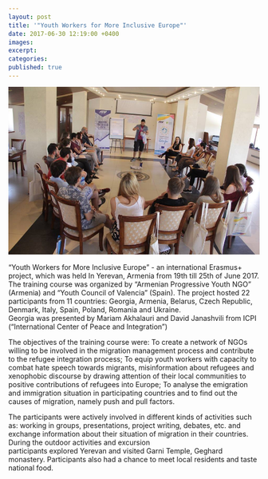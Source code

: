 ```yaml
---
layout: post
title: '"Youth Workers for More Inclusive Europe"'
date: 2017-06-30 12:19:00 +0400
images:
excerpt:
categories:
published: true
---
```


![](/uploads/25158358-1503721879683687-3241921691902536860-n.jpg)

“Youth Workers for More Inclusive Europe” - an international Erasmus+ project, which was held In Yerevan, Armenia from 19th till 25th of June 2017. The training course was organized by “Armenian Progressive Youth NGO” (Armenia) and “Youth Council of Valencia” (Spain). The project hosted 22 participants from 11 countries: Georgia, Armenia, Belarus, Czech Republic, Denmark, Italy, Spain, Poland, Romania and Ukraine.<br>Georgia was presented by Mariam Akhalauri and David Janashvili from ICPI (“International Center of Peace and Integration”)

The objectives of the training course were: To create a network of NGOs willing to be involved in the migration management process and contribute to the refugee integration process; To equip youth workers with capacity to combat hate speech towards migrants, misinformation about refugees and xenophobic discourse by drawing attention of their local communities to positive contributions of refugees into Europe; To analyse the emigration and immigration situation in participating countries and to find out the causes of migration, namely push and pull factors.

The participants were actively involved in different kinds of activities such as: working in groups, presentations, project writing, debates, etc. and exchange information about their situation of migration in their countries. During the outdoor activities and excursion&nbsp;<br>participants explored Yerevan and visited Garni Temple, Geghard monastery. Participants also had a chance to meet local residents and taste national food.